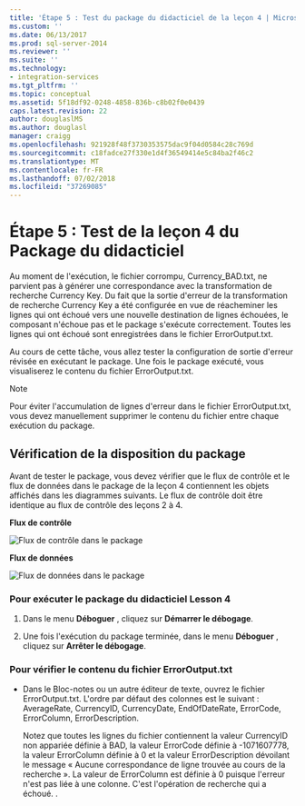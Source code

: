```yaml
---
title: 'Étape 5 : Test du package du didacticiel de la leçon 4 | Microsoft Docs'
ms.custom: ''
ms.date: 06/13/2017
ms.prod: sql-server-2014
ms.reviewer: ''
ms.suite: ''
ms.technology:
- integration-services
ms.tgt_pltfrm: ''
ms.topic: conceptual
ms.assetid: 5f18df92-0248-4858-836b-c8b02f0e0439
caps.latest.revision: 22
author: douglaslMS
ms.author: douglasl
manager: craigg
ms.openlocfilehash: 921928f48f3730353575dac9f04d0584c28c769d
ms.sourcegitcommit: c18fadce27f330e1d4f36549414e5c84ba2f46c2
ms.translationtype: MT
ms.contentlocale: fr-FR
ms.lasthandoff: 07/02/2018
ms.locfileid: "37269085"
---
```

# <a name="step-5-testing-the-lesson-4-tutorial-package"></a>Étape 5 : Test de la leçon 4 du Package du didacticiel
  Au moment de l'exécution, le fichier corrompu, Currency_BAD.txt, ne parvient pas à générer une correspondance avec la transformation de recherche Currency Key. Du fait que la sortie d'erreur de la transformation de recherche Currency Key a été configurée en vue de réacheminer les lignes qui ont échoué vers une nouvelle destination de lignes échouées, le composant n'échoue pas et le package s'exécute correctement. Toutes les lignes qui ont échoué sont enregistrées dans le fichier ErrorOutput.txt.  
  
 Au cours de cette tâche, vous allez tester la configuration de sortie d'erreur révisée en exécutant le package. Une fois le package exécuté, vous visualiserez le contenu du fichier ErrorOutput.txt.  
  
> [!NOTE]  
>  Pour éviter l'accumulation de lignes d'erreur dans le fichier ErrorOutput.txt, vous devez manuellement supprimer le contenu du fichier entre chaque exécution du package.  
  
## <a name="checking-the-package-layout"></a>Vérification de la disposition du package  
 Avant de tester le package, vous devez vérifier que le flux de contrôle et le flux de données dans le package de la leçon 4 contiennent les objets affichés dans les diagrammes suivants. Le flux de contrôle doit être identique au flux de contrôle des leçons 2 à 4.  
  
 **Flux de contrôle**  
  
 ![Flux de contrôle dans le package](../../2014/tutorials/media/task4lesson2control.gif "Flux de contrôle dans le package")  
  
 **Flux de données**  
  
 ![Flux de données dans le package](../../2014/tutorials/media/task5lesson5data.gif "Flux de données dans le package")  
  
### <a name="to-run-the-lesson-4-tutorial-package"></a>Pour exécuter le package du didacticiel Lesson 4  
  
1.  Dans le menu **Déboguer** , cliquez sur **Démarrer le débogage**.  
  
2.  Une fois l'exécution du package terminée, dans le menu **Déboguer** , cliquez sur **Arrêter le débogage**.  
  
### <a name="to-verify-the-contents-of-the-erroroutputtxt-file"></a>Pour vérifier le contenu du fichier ErrorOutput.txt  
  
-   Dans le Bloc-notes ou un autre éditeur de texte, ouvrez le fichier ErrorOutput.txt. L'ordre par défaut des colonnes est le suivant : AverageRate, CurrencyID, CurrencyDate, EndOfDateRate, ErrorCode, ErrorColumn, ErrorDescription.  
  
     Notez que toutes les lignes du fichier contiennent la valeur CurrencyID non appariée définie à BAD, la valeur ErrorCode définie à -1071607778, la valeur ErrorColumn définie à 0 et la valeur ErrorDescription dévoilant le message « Aucune correspondance de ligne trouvée au cours de la recherche ». La valeur de ErrorColumn est définie à 0 puisque l'erreur n'est pas liée à une colonne. C'est l'opération de recherche qui a échoué. .  
  
  
